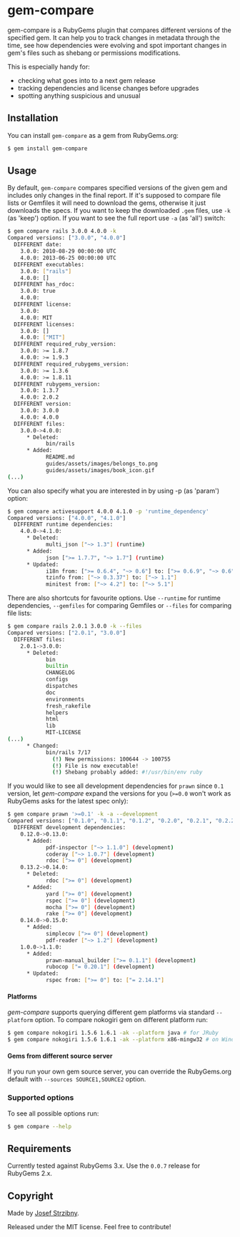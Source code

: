 # gem-compare

gem-compare is a RubyGems plugin that compares different versions of the specified gem. It can help you to track changes in metadata through the time, see how dependencies were evolving and spot important changes in gem's files such as shebang or permissions modifications.

This is especially handy for:

- checking what goes into to a next gem release
- tracking dependencies and license changes before upgrades
- spotting anything suspicious and unusual

## Installation

You can install `gem-compare` as a gem from RubyGems.org:

```bash
$ gem install gem-compare
```

## Usage

By default, `gem-compare` compares specified versions of the given gem and includes only changes in the final report. If it's supposed to compare file lists or Gemfiles it will need to download the gems, otherwise it just downloads the specs. If you want to keep the downloaded `.gem` files, use `-k` (as 'keep') option. If you want to see the full report use `-a` (as 'all') switch:

```bash
$ gem compare rails 3.0.0 4.0.0 -k
Compared versions: ["3.0.0", "4.0.0"]
  DIFFERENT date:
    3.0.0: 2010-08-29 00:00:00 UTC
    4.0.0: 2013-06-25 00:00:00 UTC
  DIFFERENT executables:
    3.0.0: ["rails"]
    4.0.0: []
  DIFFERENT has_rdoc:
    3.0.0: true
    4.0.0:
  DIFFERENT license:
    3.0.0:
    4.0.0: MIT
  DIFFERENT licenses:
    3.0.0: []
    4.0.0: ["MIT"]
  DIFFERENT required_ruby_version:
    3.0.0: >= 1.8.7
    4.0.0: >= 1.9.3
  DIFFERENT required_rubygems_version:
    3.0.0: >= 1.3.6
    4.0.0: >= 1.8.11
  DIFFERENT rubygems_version:
    3.0.0: 1.3.7
    4.0.0: 2.0.2
  DIFFERENT version:
    3.0.0: 3.0.0
    4.0.0: 4.0.0
  DIFFERENT files:
    3.0.0->4.0.0:
      * Deleted:
            bin/rails
      * Added:
            README.md
            guides/assets/images/belongs_to.png
            guides/assets/images/book_icon.gif
(...)
```

You can also specify what you are interested in by using -p (as 'param') option:

```bash
$ gem compare activesupport 4.0.0 4.1.0 -p 'runtime_dependency'
Compared versions: ["4.0.0", "4.1.0"]
  DIFFERENT runtime dependencies:
    4.0.0->4.1.0:
      * Deleted:
            multi_json ["~> 1.3"] (runtime)
      * Added:
            json [">= 1.7.7", "~> 1.7"] (runtime)
      * Updated:
            i18n from: [">= 0.6.4", "~> 0.6"] to: [">= 0.6.9", "~> 0.6"]
            tzinfo from: ["~> 0.3.37"] to: ["~> 1.1"]
            minitest from: ["~> 4.2"] to: ["~> 5.1"]
```
There are also shortcuts for favourite options. Use `--runtime` for runtime dependencies, `--gemfiles` for comparing Gemfiles or `--files` for comparing file lists:

```bash
$ gem compare rails 2.0.1 3.0.0 -k --files
Compared versions: ["2.0.1", "3.0.0"]
  DIFFERENT files:
    2.0.1->3.0.0:
      * Deleted:
            bin
            builtin
            CHANGELOG
            configs
            dispatches
            doc
            environments
            fresh_rakefile
            helpers
            html
            lib
            MIT-LICENSE
(...)
      * Changed:
            bin/rails 7/17
              (!) New permissions: 100644 -> 100755
              (!) File is now executable!
              (!) Shebang probably added: #!/usr/bin/env ruby
```

If you would like to see all development dependencies for `prawn` since `0.1` version, let *gem-compare* expand the versions for you (`>=0.0` won't work as RubyGems asks for the latest spec only):

```bash
$ gem compare prawn '>=0.1' -k -a --development
Compared versions: ["0.1.0", "0.1.1", "0.1.2", "0.2.0", "0.2.1", "0.2.2", "0.2.3", "0.3.0", "0.4.0", "0.4.1", "0.5.0.1", "0.5.1", "0.6.1", "0.6.2", "0.6.3", "0.7.1", "0.7.2", "0.8.4", "0.11.1", "0.12.0", "0.13.0", "0.13.1", "0.13.2", "0.14.0", "0.15.0", "1.0.0", "1.1.0"]
  DIFFERENT development dependencies:
    0.12.0->0.13.0:
      * Added:
            pdf-inspector ["~> 1.1.0"] (development)
            coderay ["~> 1.0.7"] (development)
            rdoc [">= 0"] (development)
    0.13.2->0.14.0:
      * Deleted:
            rdoc [">= 0"] (development)
      * Added:
            yard [">= 0"] (development)
            rspec [">= 0"] (development)
            mocha [">= 0"] (development)
            rake [">= 0"] (development)
    0.14.0->0.15.0:
      * Added:
            simplecov [">= 0"] (development)
            pdf-reader ["~> 1.2"] (development)
    1.0.0->1.1.0:
      * Added:
            prawn-manual_builder [">= 0.1.1"] (development)
            rubocop ["= 0.20.1"] (development)
      * Updated:
            rspec from: [">= 0"] to: ["= 2.14.1"]
```

#### Platforms

*gem-compare* supports querying different gem platforms via standard `--platform` option. To compare
nokogiri gem on different platform run:

```bash
$ gem compare nokogiri 1.5.6 1.6.1 -ak --platform java # for JRuby
$ gem compare nokogiri 1.5.6 1.6.1 -ak --platform x86-mingw32 # on Windows
```

#### Gems from different source server

If you run your own gem source server, you can override the RubyGems.org default with
`--sources SOURCE1,SOURCE2` option.


### Supported options

To see all possible options run:

```bash
$ gem compare --help
```

## Requirements

Currently tested against RubyGems 3.x. Use the `0.0.7` release for RubyGems 2.x.


## Copyright

Made by [Josef Strzibny](https://strzibny.name).

Released under the MIT license. Feel free to contribute!
